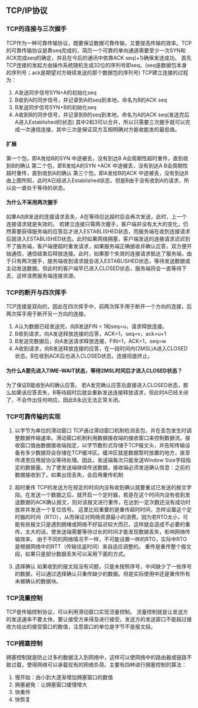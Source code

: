 ## TCP/IP协议

### TCP的连接与三次握手
TCP作为一种可靠传输协议，既要保证数据可靠传输，又要提高传输的效率。TCP的可靠传输协议是靠seq完成的，简历一个可靠的单向通道需要至少一次SYN和ACK完成seq的确定，并且在今后的通讯中依靠ACK seq(+1)确保发送成功。
首先TCP连接的发起方由操作系统随机生成32位的序列号即seq。(seq是数据包本身的序列号；ack是期望对方继续发送的那个数据包的序列号)
TCP建立连接的过程为：
1. A发送同步信号SYN+A的初始化seq
2. B收到A的同步信号，并记录到A的seq到本地，命名为B的ACK seq
3. B发送同步信号SYN+B的初始化seq
4. A收到B的同步信号，并记录到B的seq到本地，命名为A的ACK seq(发送完后A进入Established的状态)
其中2和3可以合并，所以只需要三次握手就可以完成一次通信连接，其中三次是保证双方互相明确对方能收能发的最低值。


#### 扩展
第一个包，即A发给B的SYN 中途被丢，没有到达B
A会周期性超时重传，直到收到B的确认
第二个包，即B发给A的SYN +ACK 中途被丢，没有到达A
B会周期性超时重传，直到收到A的确认
第三个包，即A发给B的ACK 中途被丢，没有到达B
由上图所知，此时A已经进入Established状态，但是B由于没有收到A的请求，所以会一直处于等待的状态。

#### 为什么不采用两次握手
如果A向B发送的连接请求丢失，A在等待应达超时后会再次发送，此时，上一个连接请求就是失效的。
若建立连接只需两次握手，客户端并没有太大的变化，仍然需要获得服务端的应答后才进入ESTABLISHED状态，而服务端在收到连接请求后就进入ESTABLISHED状态。此时如果网络拥塞，客户端发送的连接请求迟迟到不了服务端，客户端便超时重发请求，如果服务端正确接收并确认应答，双方便开始通信，通信结束后释放连接。此时，如果那个失效的连接请求抵达了服务端，由于只有两次握手，服务端收到请求就会进入ESTABLISHED状态，等待发送数据或主动发送数据。但此时的客户端早已进入CLOSED状态，服务端将会一直等待下去，这样浪费服务端连接资源。


### TCP的断开与四次挥手
TCP连接是双向的，因此在四次挥手中，前两次挥手用于断开一个方向的连接，后两次挥手用于断开另一方向的连接。


1. A认为数据已经发送完，向B发送FIN = 1和seq=u，请求释放连接。
2. B收到请求，向A发送释放连接的应答，ACK=1，seq=v，ack=u+1
3. B发送完数据后，向A发送请求释放连接，FIN=1，ACK=1，seq=w
4. A收到请求，向B发送释放连接的应答，在一段时间内(2MSL)A进入CLOSED状态，B在收到ACK后也进入CLOSED状态，连接彻底终止。

####  为什么A要先进入TIME-WAIT状态，等待2MSL时间后才进入CLOSED状态？
为了保证B能收到A的确认应答。 
若A发完确认应答后直接进入CLOSED状态，那么如果该应答丢失，B等待超时后就会重新发送连接释放请求，但此时A已经关闭了，不会作出任何响应，因此B永远无法正常关闭。


### TCP可靠传输的实现
1. 以字节为单位的滑动窗口
TCP通过滑动窗口机制检测丢包，并在丢包发生时调整数据传输速率。滑动窗口机制利用数据接收端的接收窗口来控制数据流。接收窗口值由数据接收端指定，以字节数形式存储于TCP报文头，并告知传输设备有多少数据将会存储在TCP缓冲区。缓冲区就是数据暂时放置的地方，直至传递至应用层协议等待处理。因此，发送端每次只能发送Window Size字段指定的数据量。为了使发送端继续传送数据，接收端必须发送确认信息：之前的数据接收到了。如果出现丢失，会启用重传机制

2. 超时重传
TCP的发送方在规定的时间内没有收到确认就要重试已发送的报文字段。在发送一个数据之后，就开启一个定时器，若是在这个时间内没有收到发送数据的ACK确认报文，则对该报文进行重传，在达到一定次数还没有成功时放弃并发送一个复位信号。 这里比较重要的是重传超时时间，怎样设置这个定时器的时间（RTO），从而保证对网络资源最小的浪费。因为若RTO太小，可能有些报文只是遇到拥堵或网络不好延迟较大而已，这样就会造成不必要的重传。太大的话，使发送端需要等待过长的时间才能发现数据丢失，影响网络传输效率。 
由于不同的网络情况不一样，不可能设置一样的RTO，实际中RTO是根据网络中的RTT（传输往返时间）来自适应调整的。
重传是重传整个报文段，如果只是部分数据丢失可以采用下面的方式。
3. 选择确认
如果收到的报文段没有问题，只是未按照序号，中间缺少了一些序号的数据，可以通过选择确认只重传缺少的数据。但是实际使用中还是重传所有未被确认的数据块。

### TCP流量控制
TCP是传输控制协议，可以利用滑动窗口实现流量控制。
流量控制就是让发送方的发送速率不要太快，要让接受方来得及进行接受。发送方的发送窗口不能超过接收方给出的接受窗口的数值，注意窗口的单位是字节不是报文段。

### TCP拥塞控制
拥塞控制就是防止过多的数据注入到网络中，这样可以使网络中的路由器或链路不致过载，使得网络可以承载现有的网络负荷。主要有四种进行拥塞控制的算法：
1. 慢开始：由小到大逐渐增加拥塞窗口的数值
2. 拥塞避免：让拥塞窗口缓慢增大
3. 快重传
4. 快恢复







